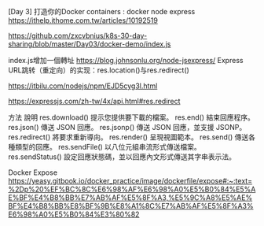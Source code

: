 [Day 3] 打造你的Docker containers : docker node express
https://ithelp.ithome.com.tw/articles/10192519

https://github.com/zxcvbnius/k8s-30-day-sharing/blob/master/Day03/docker-demo/index.js

index.js增加一個轉址
https://blog.johnsonlu.org/node-jsexpress/
Express URL跳转（重定向）的实现：res.location()与res.redirect()

https://itbilu.com/nodejs/npm/EJD5cyg3l.html


https://expressjs.com/zh-tw/4x/api.html#res.redirect


方法
說明
res.download()
提示您提供要下載的檔案。
res.end()
結束回應程序。
res.json()
傳送 JSON 回應。
res.jsonp()
傳送 JSON 回應，並支援 JSONP。
res.redirect()
將要求重新導向。
res.render()
呈現視圖範本。
res.send()
傳送各種類型的回應。
res.sendFile()
以八位元組串流形式傳送檔案。
res.sendStatus()
設定回應狀態碼，並以回應內文形式傳送其字串表示法。


Docker Expose
https://yeasy.gitbook.io/docker_practice/image/dockerfile/expose#:~:text=%2Dp%20%EF%BC%8C%E6%98%AF%E6%98%A0%E5%B0%84%E5%AE%BF%E4%B8%BB%E7%AB%AF%E5%8F%A3,%E5%9C%A8%E5%AE%BF%E4%B8%BB%E8%BF%9B%E8%A1%8C%E7%AB%AF%E5%8F%A3%E6%98%A0%E5%B0%84%E3%80%82

